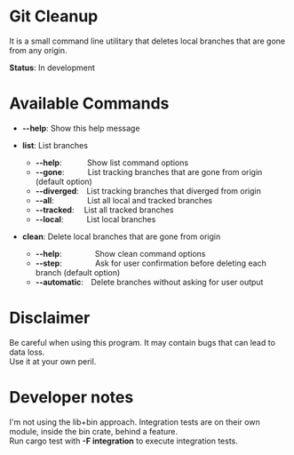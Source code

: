# Git Cleanup

It is a small command line utilitary that deletes local branches that are gone from any origin.  

**Status**: In development

# Available Commands

- **--help**: Show this help message
- **list**: List branches
  - **--help**:    Show list command options
  - **--gone**:   List tracking branches that are gone from origin (default option)
  - **--diverged**: List tracking branches that diverged from origin
  - **--all**:      List all local and tracked branches
  - **--tracked**:  List all tracked branches
  - **--local**:   List local branches

- **clean**: Delete local branches that are gone from origin
  - **--help**:     Show clean command options
  - **--step**:     Ask for user confirmation before deleting each branch (default option)
  - **--automatic**: Delete branches without asking for user output

# Disclaimer

Be careful when using this program. It may contain bugs that can lead to data loss.  
Use it at your own peril.

# Developer notes

I'm not using the lib+bin approach. Integration tests are on their own module, inside the bin crate, behind a feature.  
Run cargo test with **-F integration** to execute integration tests. 
